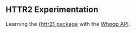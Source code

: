 ## HTTR2 Experimentation

Learning the [{httr2} package](https://httr2.r-lib.org/index.html) with
the [Whoop API](https://developer.whoop.com/api).

